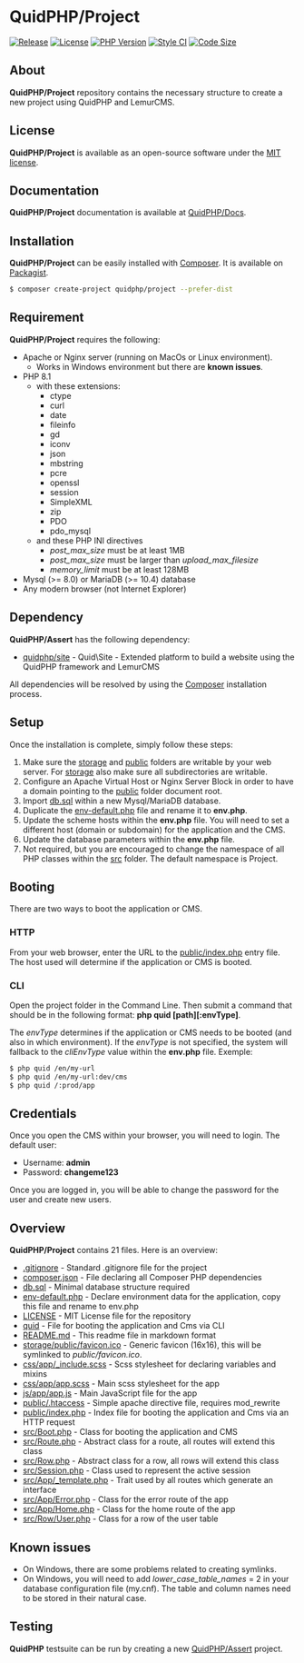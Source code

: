 # QuidPHP/Project
[![Release](https://img.shields.io/github/v/release/quidphp/project)](https://packagist.org/packages/quidphp/project)
[![License](https://img.shields.io/github/license/quidphp/project)](https://github.com/quidphp/project/blob/master/LICENSE)
[![PHP Version](https://img.shields.io/packagist/php-v/quidphp/project)](https://www.php.net)
[![Style CI](https://styleci.io/repos/203834987/shield)](https://styleci.io)
[![Code Size](https://img.shields.io/github/languages/code-size/quidphp/project)](https://github.com/quidphp/project)

## About
**QuidPHP/Project** repository contains the necessary structure to create a new project using QuidPHP and LemurCMS.

## License
**QuidPHP/Project** is available as an open-source software under the [MIT license](LICENSE).

## Documentation
**QuidPHP/Project** documentation is available at [QuidPHP/Docs](https://github.com/quidphp/docs).

## Installation
**QuidPHP/Project** can be easily installed with [Composer](https://getcomposer.org). It is available on [Packagist](https://packagist.org/packages/quidphp/project).
``` bash
$ composer create-project quidphp/project --prefer-dist
```

## Requirement
**QuidPHP/Project** requires the following:
- Apache or Nginx server (running on MacOs or Linux environment). 
    - Works in Windows environment but there are **known issues**.
- PHP 8.1 
    - with these extensions:
        - ctype
        - curl
        - date
        - fileinfo
        - gd
        - iconv
        - json
        - mbstring
        - pcre
        - openssl
        - session
        - SimpleXML
        - zip
        - PDO
        - pdo_mysql
    - and these PHP INI directives
        - *post_max_size* must be at least 1MB
        - *post_max_size* must be larger than *upload_max_filesize*
        - *memory_limit* must be at least 128MB
- Mysql (>= 8.0) or MariaDB (>= 10.4) database
- Any modern browser (not Internet Explorer)
    
## Dependency
**QuidPHP/Assert** has the following dependency:
- [quidphp/site](https://github.com/quidphp/site) - Quid\Site - Extended platform to build a website using the QuidPHP framework and LemurCMS

All dependencies will be resolved by using the [Composer](https://getcomposer.org) installation process.

## Setup
Once the installation is complete, simply follow these steps:
1. Make sure the [storage](storage) and [public](public) folders are writable by your web server. For [storage](storage) also make sure all subdirectories are writable.
2. Configure an Apache Virtual Host or Nginx Server Block in order to have a domain pointing to the [public](public) folder document root.
3. Import [db.sql](db.sql) within a new Mysql/MariaDB database.
4. Duplicate the [env-default.php](env-default.php) file and rename it to **env.php**.
5. Update the scheme hosts within the **env.php** file. You will need to set a different host (domain or subdomain) for the application and the CMS.
6. Update the database parameters within the **env.php** file.
7. Not required, but you are encouraged to change the namespace of all PHP classes within the [src](src) folder. The default namespace is Project.

## Booting
There are two ways to boot the application or CMS.

### HTTP
From your web browser, enter the URL to the [public/index.php](public/index.php) entry file. The host used will determine if the application or CMS is booted.

### CLI
Open the project folder in the Command Line. Then submit a command that should be in the following format: **php quid [path][:envType]**.

The *envType* determines if the application or CMS needs to be booted (and also in which environment). If the *envType* is not specified, the system will fallback to the *cliEnvType* value within the **env.php** file. Exemple:
``` bash
$ php quid /en/my-url
$ php quid /en/my-url:dev/cms
$ php quid /:prod/app
```

## Credentials
Once you open the CMS within your browser, you will need to login. The default user:
- Username: **admin** 
- Password: **changeme123**

Once you are logged in, you will be able to change the password for the user and create new users.

## Overview
**QuidPHP/Project** contains 21 files. Here is an overview:
- [.gitignore](.gitignore) - Standard .gitignore file for the project
- [composer.json](composer.json) - File declaring all Composer PHP dependencies
- [db.sql](db.sql) - Minimal database structure required
- [env-default.php](env-default.php) - Declare environment data for the application, copy this file and rename to env.php
- [LICENSE](LICENSE) - MIT License file for the repository
- [quid](quid) - File for booting the application and Cms via CLI
- [README.md](README.md) - This readme file in markdown format
- [storage/public/favicon.ico](storage/public/favicon.ico) - Generic favicon (16x16), this will be symlinked to *public/favicon.ico*.
- [css/app/_include.scss](css/app/_include.scss) - Scss stylesheet for declaring variables and mixins
- [css/app/app.scss](css/app/app.scss) - Main scss stylesheet for the app
- [js/app/app.js](js/app/app.js) - Main JavaScript file for the app
- [public/.htaccess](public/.htaccess) - Simple apache directive file, requires mod_rewrite
- [public/index.php](public/index.php) - Index file for booting the application and Cms via an HTTP request
- [src/Boot.php](src/Boot.php) - Class for booting the application and CMS
- [src/Route.php](src/Route.php) - Abstract class for a route, all routes will extend this class
- [src/Row.php](src/Row.php) - Abstract class for a row, all rows will extend this class
- [src/Session.php](src/Session.php) - Class used to represent the active session
- [src/App/_template.php](src/App/_template.php) - Trait used by all routes which generate an interface
- [src/App/Error.php](src/App/Error.php) - Class for the error route of the app
- [src/App/Home.php](src/App/Home.php) - Class for the home route of the app
- [src/Row/User.php](src/Row/User.php) - Class for a row of the user table

## Known issues
- On Windows, there are some problems related to creating symlinks.
- On Windows, you will need to add *lower_case_table_names* = 2 in your database configuration file (my.cnf). The table and column names need to be stored in their natural case.

## Testing
**QuidPHP** testsuite can be run by creating a new [QuidPHP/Assert](https://github.com/quidphp/assert) project.